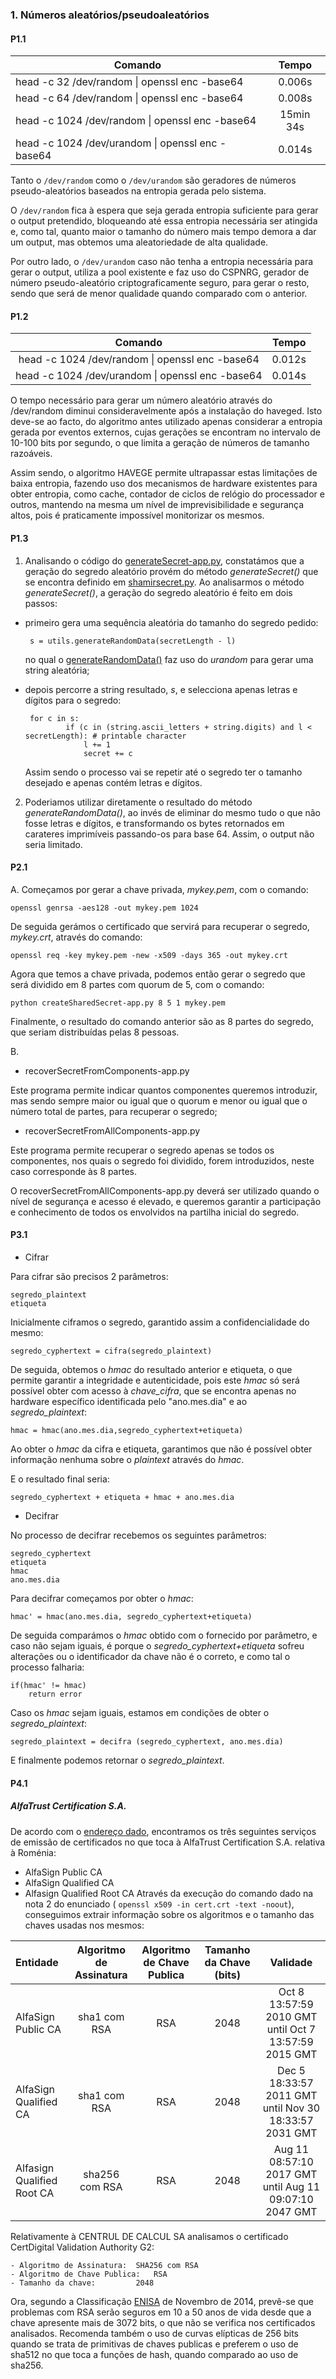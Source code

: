
### 1. Números aleatórios/pseudoaleatórios
#### P1.1

| Comando | Tempo |
|-------|:-----:|
|head -c 32 /dev/random \| openssl enc -base64|0.006s|
|head -c 64 /dev/random \| openssl enc -base64|0.008s|
|head -c 1024 /dev/random \| openssl enc -base64|15min 34s|
|head -c 1024 /dev/urandom \| openssl enc -base64|0.014s|

Tanto o `/dev/random` como o `/dev/urandom` são geradores de números pseudo-aleatórios baseados na entropia gerada pelo sistema.

O `/dev/random` fica à espera que seja gerada entropia suficiente para gerar o output pretendido, bloqueando até essa entropia necessária ser atingida e, como tal, quanto maior o tamanho do número mais tempo demora a dar um output, mas obtemos uma aleatoriedade de alta qualidade.

Por outro lado, o `/dev/urandom` caso não tenha a entropia necessária para gerar o output, utiliza a pool existente e faz uso do CSPNRG, gerador de número pseudo-aleatório criptograficamente seguro,  para gerar o resto, sendo que será de menor qualidade quando comparado com o anterior.

#### P1.2
| Comando | Tempo |
|:-------:|:-----:|
|head -c 1024 /dev/random \| openssl enc -base64|0.012s|
|head -c 1024 /dev/urandom \| openssl enc -base64|0.014s|

O tempo necessário para gerar um número aleatório através do /dev/random diminui consideravelmente após a instalação do haveged.
Isto deve-se ao facto, do algoritmo antes utilizado apenas considerar a entropia gerada por eventos externos, cujas gerações se encontram no intervalo de 10-100 bits por segundo, o que limita a geração de números de tamanho razoáveis. 

Assim sendo, o algoritmo HAVEGE permite ultrapassar estas limitações de baixa entropia, fazendo uso dos mecanismos de hardware existentes para obter entropia, como cache, contador de ciclos de relógio do processador e outros, mantendo na mesma um nível de imprevisibilidade e segurança altos, pois é praticamente impossível monitorizar os mesmos.
  
#### P1.3

1. Analisando o código do [generateSecret-app.py](https://github.com/uminho-miei-engseg-18-19/engseg/blob/master/TPraticas/Aula2/PseudoAleatorio/generateSecret-app.py), constatámos que a geração do segredo aleatório provém do método *generateSecret()* que se encontra definido em [shamirsecret.py](https://gitlab.com/eVotUM/Cripto-py/blob/master/eVotUM/Cripto/shamirsecret.py).
Ao analisarmos o método *generateSecret()*, a geração do segredo aleatório é feito em dois passos:
 - primeiro gera uma sequência aleatória do tamanho do segredo pedido:

		s = utils.generateRandomData(secretLength - l)
    
	no qual o [generateRandomData()](https://gitlab.com/eVotUM/Cripto-py/blob/master/eVotUM/Cripto/utils.py) faz uso do *urandom* para gerar uma string aleatória;
 - depois percorre a string resultado, *s*, e selecciona apenas letras e dígitos para o segredo:

	    for c in s:
                if (c in (string.ascii_letters + string.digits) and l < secretLength): # printable character
                    l += 1
                    secret += c
                    
	Assim sendo o processo vai se repetir até o segredo ter o tamanho desejado e apenas contém letras e dígitos.

2. Poderiamos utilizar diretamente o resultado do método *generateRandomData()*, ao invés de eliminar do mesmo tudo o que não fosse letras e dígitos, e transformando os bytes retornados em carateres imprimíveis passando-os para base 64. Assim, o output não seria limitado.

#### P2.1

A.
 Começamos por gerar a chave privada, *mykey.pem*, com o comando:

    openssl genrsa -aes128 -out mykey.pem 1024

De seguida gerámos o certificado que servirá para recuperar o segredo, *mykey.crt*, através do comando:

	openssl req -key mykey.pem -new -x509 -days 365 -out mykey.crt

Agora que temos a chave privada, podemos então gerar o segredo que será dividido em 8 partes com quorum de 5, com o comando:

	python createSharedSecret-app.py 8 5 1 mykey.pem

Finalmente, o resultado do comando anterior são as 8 partes do segredo, que seriam distribuídas pelas 8 pessoas.

B.
- recoverSecretFromComponents-app.py

Este programa permite indicar quantos componentes queremos introduzir, mas sendo sempre maior ou igual que o quorum e menor ou igual que o número total de partes, para recuperar o segredo;

- recoverSecretFromAllComponents-app.py

Este programa permite recuperar o segredo apenas se todos os componentes, nos quais o segredo foi dividido, forem introduzidos, neste caso corresponde às 8 partes. 

O recoverSecretFromAllComponents-app.py deverá ser utilizado quando o nível de segurança e acesso é elevado, e queremos garantir a participação e conhecimento de todos os envolvidos na partilha inicial do segredo.

#### P3.1


- Cifrar

Para cifrar são precisos 2 parâmetros:

	segredo_plaintext
	etiqueta

Inicialmente ciframos o segredo, garantido assim a confidencialidade do mesmo:

	segredo_cyphertext = cifra(segredo_plaintext)

De seguida, obtemos o *hmac* do resultado anterior e etiqueta, o que permite garantir a integridade e autenticidade, pois este *hmac* só será possível obter com acesso à *chave_cifra*, que se encontra apenas no hardware específico identificada pelo "ano.mes.dia" e ao *segredo_plaintext*:

	hmac = hmac(ano.mes.dia,segredo_cyphertext+etiqueta)

Ao obter o *hmac* da cifra e etiqueta, garantimos que não é possível obter informação nenhuma sobre o *plaintext* através do *hmac*.

E o resultado final seria:

	segredo_cyphertext + etiqueta + hmac + ano.mes.dia

- Decifrar

No processo de decifrar recebemos os seguintes parâmetros:

	segredo_cyphertext
	etiqueta
	hmac
	ano.mes.dia

Para decifrar começamos por obter o *hmac*:

	hmac' = hmac(ano.mes.dia, segredo_cyphertext+etiqueta)

De seguida comparámos o *hmac* obtido com o fornecido por parâmetro, e caso não sejam iguais, é porque o *segredo_cyphertext+etiqueta* sofreu alterações ou o identificador da chave não é o correto, e como tal o processo falharia:

	if(hmac' != hmac)
		return error

Caso os *hmac* sejam iguais, estamos em condições de obter o *segredo_plaintext*:

	segredo_plaintext = decifra (segredo_cyphertext, ano.mes.dia)

E finalmente podemos retornar o *segredo_plaintext*.

#### P4.1
##### AlfaTrust Certification S.A.
De acordo com o [endereço dado](https://webgate.ec.europa.eu/tl-browser/), encontramos os três seguintes serviços de emissão de certificados no que toca à AlfaTrust Certification S.A. relativa à Roménia:
- AlfaSign Public CA
- AlfaSign Qualified CA
- Alfasign Qualified Root CA
Através da execução do comando dado na nota 2 do enunciado ( `openssl x509 -in cert.crt -text -noout`), conseguimos extrair informação sobre os algoritmos e o tamanho das chaves usadas nos mesmos:

|                Entidade               |    Algoritmo de Assinatura   | Algoritmo de Chave Publica | Tamanho da Chave (bits) | Validade |
|:--------------------------------------|:----------------------------:|:--------------------------:|:-----------------------:|:--------:|
|AlfaSign Public CA| sha1 com RSA | RSA | 2048 | Oct  8 13:57:59 2010 GMT until Oct  7 13:57:59 2015 GMT|
|AlfaSign Qualified CA| sha1 com RSA| RSA | 2048 | Dec  5 18:33:57 2011 GMT until Nov 30 18:33:57 2031 GMT |
|Alfasign Qualified Root CA| sha256 com RSA | RSA | 2048| Aug 11 08:57:10 2017 GMT until Aug 11 09:07:10 2047 GMT|



Relativamente à CENTRUL DE CALCUL SA analisamos o certificado CertDigital Validation Authority G2:

	- Algoritmo de Assinatura:	SHA256 com RSA
	- Algoritmo de Chave Publica: 	RSA
	- Tamanho da chave: 		2048

Ora, segundo a Classificação [ENISA](https://www.enisa.europa.eu/publications/algorithms-key-size-and-parameters-report-2014) de Novembro de 2014, prevê-se que problemas com RSA serão seguros em 10 a 50 anos de vida desde que a chave apresente mais de 3072 bits, o que não se verifica nos certificados analisados. Recomenda também o uso de curvas elípticas de 256 bits quando se trata de primitivas de chaves publicas e preferem o uso de sha512 no que toca a funções de hash, quando comparado ao uso de sha256.